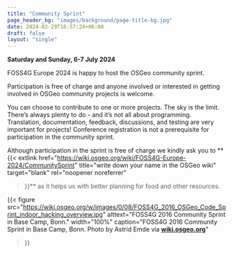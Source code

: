 ```yaml
---
title: "Community Sprint"
page_header_bg: "images/background/page-title-bg.jpg"
date: 2024-02-29T16:57:24+06:00
draft: false
layout: "single"
---
```

**Saturday and Sunday, 6-7 July 2024**

FOSS4G Europe 2024 is happy to host the OSGeo community sprint.

Participation is free of charge and anyone involved or interested in getting
involved in OSGeo community projects is welcome.

You can choose to contribute to one or more projects. The sky is the limit.
There’s always plenty to do - and it’s not all about programming. Translation,
documentation, feedback, discussions, and testing are very important for
projects! Conference registration is not a prerequisite for participation in
the community sprint.

Although participation in the sprint is free of charge we kindly ask you to
**{{<
    extlink href="https://wiki.osgeo.org/wiki/FOSS4G-Europe-2024/CommunitySprint"
    title="write down your name in the OSGeo wiki"
    target="blank"
    rel="noopener noreferrer"
>}}**
as it helps us with better planning for food and other resources.


{{< figure
    src="https://wiki.osgeo.org/w/images/0/08/FOSS4G_2016_OSGeo_Code_Sprint_indoor_hacking_overview.jpg"
    alttext="FOSS4G 2016 Community Sprint in Base Camp, Bonn."
    width="100%"
    caption="FOSS4G 2016 Community Sprint in Base Camp, Bonn. Photo by Astrid Emde via [**wiki.osgeo.org**](https://wiki.osgeo.org/wiki/FOSS4G_2016_Code_Sprint)"
>}}  
